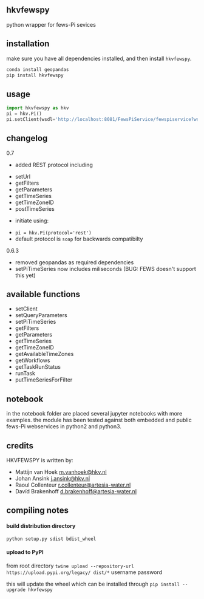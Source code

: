 ## hkvfewspy
python wrapper for fews-Pi sevices

## installation
make sure you have all dependencies installed, and then install `hkvfewspy`.
```bash
conda install geopandas 
pip install hkvfewspy
```

## usage
```python
import hkvfewspy as hkv
pi = hkv.Pi()
pi.setClient(wsdl='http://localhost:8081/FewsPiService/fewspiservice?wsdl')
```

## changelog
0.7
- added REST protocol including
* setUrl
* getFilters
* getParameters
* getTimeSeries
* getTimeZoneID
* postTimeSeries
- initiate using:
* `pi = hkv.Pi(protocol='rest')` 
* default protocol is `soap` for backwards compatibilty

0.6.3
- removed geopandas as required dependencies
- setPiTimeSeries now includes miliseconds (BUG: FEWS doesn't support this yet)


## available functions
- setClient
- setQueryParameters
- setPiTimeSeries
- getFilters
- getParameters
- getTimeSeries
- getTimeZoneID
- getAvailableTimeZones
- getWorkflows
- getTaskRunStatus
- runTask
- putTimeSeriesForFilter


## notebook
in the notebook folder are placed several jupyter notebooks with more examples.
the module has been tested against both embedded and public fews-Pi webservices in python2 and python3.

## credits
HKVFEWSPY is written by:
- Mattijn van Hoek <m.vanhoek@hkv.nl>
- Johan Ansink <j.ansink@hkv.nl>
- Raoul Collenteur <r.collenteur@artesia-water.nl>
- Davíd Brakenhoff <d.brakenhoff@artesia-water.nl>

## compiling notes

#### build distribution directory
`python setup.py sdist bdist_wheel`

#### upload to PyPI
from root directory
`twine upload --repository-url https://upload.pypi.org/legacy/ dist/*`
username
password

this will update the wheel which can be installed through `pip install --upgrade hkvfewspy` 

